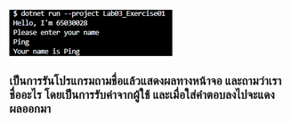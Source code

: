 ![alt text](image.png)
## เป็นการรันโปรแกรมถามชื่อแล้วแสดงผลทางหน้าจอ และถามว่าเราชื่ออะไร โดยเป็นการรับค่าจากผู้ใช้ และเมื่อใส่คำตอบลงไปจะแดงผลออกมา